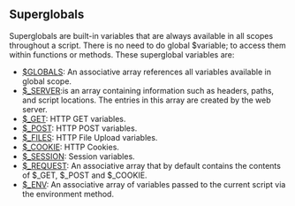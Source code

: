 ## Superglobals 
Superglobals are built-in variables that are always available in all scopes throughout a script. There is no need to do global $variable; to access them within functions or methods.
These superglobal variables are:

- [$GLOBALS](): An associative array references all variables available in global scope.
- [$_SERVER]():is an array containing information such as headers, paths, and script locations. The entries in this array are created by the web server.  
- [$_GET](): HTTP GET variables.
- [$_POST](): HTTP POST variables.
- [$_FILES](): HTTP File Upload variables.
- [$_COOKIE](): HTTP Cookies.
- [$_SESSION](): Session variables.
- [$_REQUEST](): An associative array that by default contains the contents of $_GET, $_POST and $_COOKIE.
- [$_ENV](): An associative array of variables passed to the current script via the environment method.